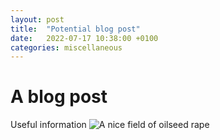 ```yaml
---
layout: post
title:  "Potential blog post"
date:   2022-07-17 10:38:00 +0100
categories: miscellaneous
---
```

# A blog post

Useful information
![A nice field of oilseed rape](/assets/PXL_20250502_171453681.jpg)
